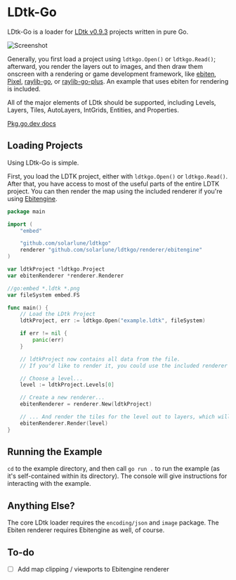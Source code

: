 # LDtk-Go

LDtk-Go is a loader for [LDtk v0.9.3](https://ldtk.io/) projects written in pure Go.

![Screenshot](https://i.imgur.com/fFDmCCw.png)

Generally, you first load a project using `ldtkgo.Open()` or `ldtkgo.Read()`; afterward, you render the layers out to images, and then draw them onscreen with a rendering or game development framework, like [ebiten](https://hajimehoshi.github.io/ebiten/), [Pixel](https://github.com/faiface/pixel), [raylib-go](https://github.com/gen2brain/raylib-go), or [raylib-go-plus](https://github.com/Lachee/raylib-goplus). An example that uses ebiten for rendering is included.

All of the major elements of LDtk should be supported, including Levels, Layers, Tiles, AutoLayers, IntGrids, Entities, and Properties.

[Pkg.go.dev docs](https://pkg.go.dev/github.com/solarlune/ldtkgo)

## Loading Projects

Using LDtk-Go is simple. 

First, you load the LDTK project, either with `ldtkgo.Open()` or `ldtkgo.Read()`. After that, you have access to most of the useful parts of the entire LDTK project. You can then render the map using the included renderer if you're using [Ebitengine](https://ebitengine.org/).

```go
package main

import (
	"embed"

	"github.com/solarlune/ldtkgo"
	renderer "github.com/solarlune/ldtkgo/renderer/ebitengine"
)

var ldtkProject *ldtkgo.Project
var ebitenRenderer *renderer.Renderer

//go:embed *.ldtk *.png
var fileSystem embed.FS

func main() {
	// Load the LDtk Project
	ldtkProject, err := ldtkgo.Open("example.ldtk", fileSystem)

	if err != nil {
		panic(err)
	}

	// ldtkProject now contains all data from the file.
	// If you'd like to render it, you could use the included renderer that uses Ebitengine:

	// Choose a level...
	level := ldtkProject.Levels[0]

	// Create a new renderer...
	ebitenRenderer = renderer.New(ldtkProject)

	// ... And render the tiles for the level out to layers, which will be *ebiten.Images. We can then retrieve them to draw in a Draw() loop later.
	ebitenRenderer.Render(level)
}


```

## Running the Example

`cd` to the example directory, and then call `go run .` to run the example (as it's self-contained within its directory). The console will give instructions for interacting with the example.

## Anything Else?

The core LDtk loader requires the `encoding/json` and `image` package. The Ebiten renderer requires Ebitengine as well, of course.

## To-do

- [ ] Add map clipping / viewports to Ebitengine renderer